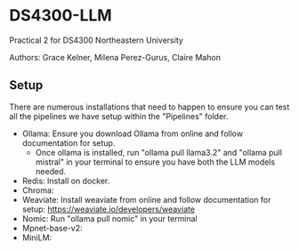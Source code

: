 # DS4300-LLM
Practical 2 for DS4300 Northeastern University

Authors: Grace Kelner, Milena Perez-Gurus, Claire Mahon

## Setup

There are numerous installations that need to happen to ensure you can test all the pipelines we have setup within the "Pipelines" folder.
- Ollama: Ensure you download Ollama from online and follow documentation for setup.
  - Once ollama is installed, run "ollama pull llama3.2" and "ollama pull mistral" in your terminal to ensure you have both the LLM models needed.
- Redis: Install on docker.
- Chroma: 
- Weaviate: Install weaviate from online and follow documentation for setup: https://weaviate.io/developers/weaviate
- Nomic: Run "ollama pull nomic" in your terminal
- Mpnet-base-v2:
- MiniLM: 

